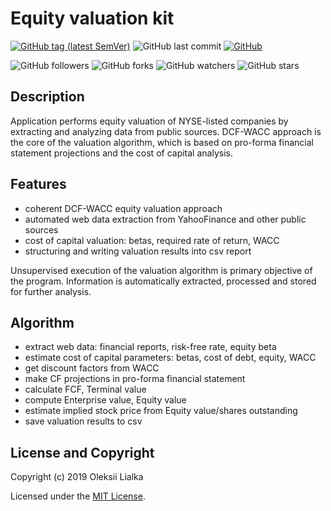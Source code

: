 # Equity valuation kit

[![GitHub tag (latest SemVer)](https://img.shields.io/github/tag/lialkaas/evkit.svg)](CHANGELOG.md)
![GitHub last commit](https://img.shields.io/github/last-commit/lialkaas/evkit.svg)
[![GitHub](https://img.shields.io/github/license/lialkaas/evkit.svg)](LICENSE.md)

![GitHub followers](https://img.shields.io/github/followers/lialkaas.svg?style=social)
![GitHub forks](https://img.shields.io/github/forks/lialkaas/evkit.svg?style=social)
![GitHub watchers](https://img.shields.io/github/watchers/lialkaas/evkit.svg?style=social)
![GitHub stars](https://img.shields.io/github/stars/lialkaas/evkit.svg?style=social)

## Description
Application performs equity valuation of NYSE-listed companies by extracting and analyzing data from public sources. DCF-WACC approach is the core of the valuation algorithm, which is based on pro-forma financial statement projections and the cost of capital analysis.

## Features
- coherent DCF-WACC equity valuation approach
- automated web data extraction from YahooFinance and other public sources
- cost of capital valuation: betas, required rate of return, WACC
- structuring and writing valuation results into csv report

Unsupervised execution of the valuation algorithm is primary objective of the program. Information is automatically extracted, processed and stored for further analysis.

## Algorithm
- extract web data: financial reports, risk-free rate, equity beta
- estimate cost of capital parameters: betas, cost of debt, equity, WACC
- get discount factors from WACC
- make CF projections in pro-forma financial statement
- calculate FCF, Terminal value
- compute Enterprise value, Equity value
- estimate implied stock price from Equity value/shares outstanding
- save valuation results to csv

## License and Copyright
Copyright (c) 2019 Oleksii Lialka

Licensed under the [MIT License](LICENSE.md).
